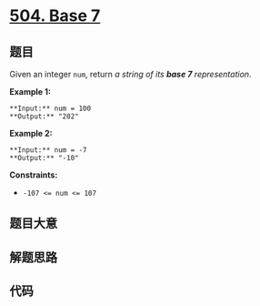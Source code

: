 # [504. Base 7](https://leetcode.com/problems/base-7)

## 题目

Given an integer `num`, return _a string of its **base 7** representation_.



**Example 1:**

    
    
    **Input:** num = 100
    **Output:** "202"
    

**Example 2:**

    
    
    **Input:** num = -7
    **Output:** "-10"
    



**Constraints:**

  * `-107 <= num <= 107`


## 题目大意

## 解题思路

## 代码

```javascript

```
